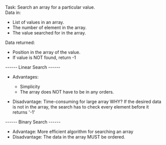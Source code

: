 Task: Search an array for a particular value.<br />
Data in:
  - List of values in an array.
  - The number of element in the array.
  - The value searched for in the array.<br />

Data returned:
  - Position in the array of the value.
  - If value is NOT found, return -1

------ Linear Search ------
- Advantages:
  + Simplicity
  + The array does NOT have to be in any orders.

- Disadvantage: Time-consuming for large array
WHY? If the desired data is not in the array, the search has to check every element before it returns '-1'

------ Binary Search ------
- Advantage: More efficient algorithm for searching an array
- Disadvantage: The data in the array MUST be ordered.
